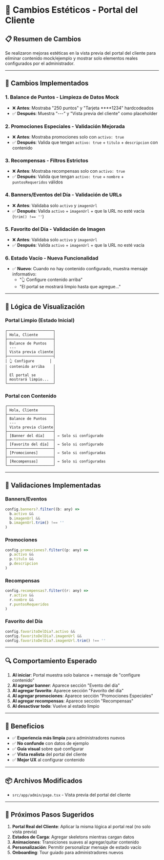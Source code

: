 # 🎨 Cambios Estéticos - Portal del Cliente

## 📋 Resumen de Cambios

Se realizaron mejoras estéticas en la vista previa del portal del cliente para eliminar contenido mock/ejemplo y mostrar solo elementos reales configurados por el administrador.

---

## 🔧 Cambios Implementados

### 1. **Balance de Puntos - Limpieza de Datos Mock**
- ❌ **Antes**: Mostraba "250 puntos" y "Tarjeta ****1234" hardcodeados
- ✅ **Después**: Muestra "---" y "Vista previa del cliente" como placeholder

### 2. **Promociones Especiales - Validación Mejorada**
- ❌ **Antes**: Mostraba promociones solo con `activo: true`
- ✅ **Después**: Valida que tengan `activo: true` + `titulo` + `descripcion` con contenido

### 3. **Recompensas - Filtros Estrictos**
- ❌ **Antes**: Mostraba recompensas solo con `activo: true`
- ✅ **Después**: Valida que tengan `activo: true` + `nombre` + `puntosRequeridos` válidos

### 4. **Banners/Eventos del Día - Validación de URLs**
- ❌ **Antes**: Validaba solo `activo` y `imagenUrl`
- ✅ **Después**: Valida `activo` + `imagenUrl` + que la URL no esté vacía (`trim() !== ''`)

### 5. **Favorito del Día - Validación de Imagen**
- ❌ **Antes**: Validaba solo `activo` y `imagenUrl`
- ✅ **Después**: Valida `activo` + `imagenUrl` + que la URL no esté vacía

### 6. **Estado Vacío - Nueva Funcionalidad**
- ✅ **Nuevo**: Cuando no hay contenido configurado, muestra mensaje informativo:
  - "👆 Configure contenido arriba"
  - "El portal se mostrará limpio hasta que agregue..."

---

## 🎯 Lógica de Visualización

### **Portal Limpio (Estado Inicial)**
```
┌─────────────────────┐
│ Hola, Cliente       │
├─────────────────────┤
│ Balance de Puntos   │
│ ---                 │
│ Vista previa cliente│
├─────────────────────┤
│ 👆 Configure       │
│ contenido arriba    │
│                     │
│ El portal se        │
│ mostrará limpio...  │
└─────────────────────┘
```

### **Portal con Contenido**
```
┌─────────────────────┐
│ Hola, Cliente       │
├─────────────────────┤
│ Balance de Puntos   │
│ ---                 │
│ Vista previa cliente│
├─────────────────────┤
│ [Banner del día]    │ ← Solo si configurado
├─────────────────────┤
│ [Favorito del día]  │ ← Solo si configurado
├─────────────────────┤
│ [Promociones]       │ ← Solo si configuradas
├─────────────────────┤
│ [Recompensas]       │ ← Solo si configuradas
└─────────────────────┘
```

---

## 📝 Validaciones Implementadas

### **Banners/Eventos**
```javascript
config.banners?.filter((b: any) => 
  b.activo && 
  b.imagenUrl && 
  b.imagenUrl.trim() !== ''
)
```

### **Promociones**
```javascript
config.promociones?.filter((p: any) => 
  p.activo && 
  p.titulo && 
  p.descripcion
)
```

### **Recompensas**
```javascript
config.recompensas?.filter((r: any) => 
  r.activo && 
  r.nombre && 
  r.puntosRequeridos
)
```

### **Favorito del Día**
```javascript
config.favoritoDelDia?.activo &&
config.favoritoDelDia?.imagenUrl && 
config.favoritoDelDia?.imagenUrl.trim() !== ''
```

---

## 🔍 Comportamiento Esperado

1. **Al iniciar**: Portal muestra solo balance + mensaje de "configure contenido"
2. **Al agregar banner**: Aparece sección "Evento del día"
3. **Al agregar favorito**: Aparece sección "Favorito del día"
4. **Al agregar promociones**: Aparece sección "Promociones Especiales"
5. **Al agregar recompensas**: Aparece sección "Recompensas"
6. **Al desactivar todo**: Vuelve al estado limpio

---

## 🚀 Beneficios

- ✅ **Experiencia más limpia** para administradores nuevos
- ✅ **No confunde** con datos de ejemplo
- ✅ **Guía visual** sobre qué configurar
- ✅ **Vista realista** del portal del cliente
- ✅ **Mejor UX** al configurar contenido

---

## 📦 Archivos Modificados

- `src/app/admin/page.tsx` - Vista previa del portal del cliente

---

## 🔄 Próximos Pasos Sugeridos

1. **Portal Real del Cliente**: Aplicar la misma lógica al portal real (no solo vista previa)
2. **Estados de Carga**: Agregar skeletons mientras cargan datos
3. **Animaciones**: Transiciones suaves al agregar/quitar contenido
4. **Personalización**: Permitir personalizar mensaje de estado vacío
5. **Onboarding**: Tour guiado para administradores nuevos
